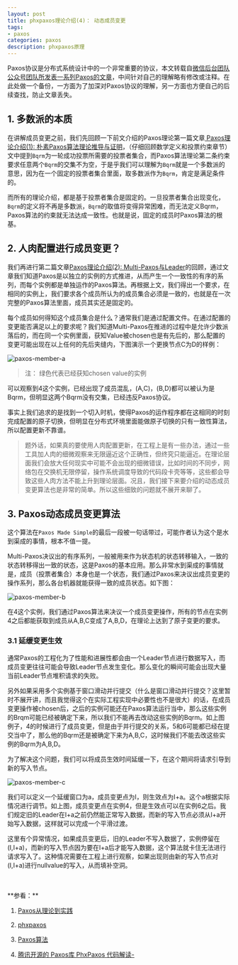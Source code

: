 ```yaml
---
layout: post
title: phxpaxos理论介绍(4)： 动态成员变更
tags:
- paxos
categories: paxos
description: phxpaxos原理
---
```



Paxos协议是分布式系统设计中的一个非常重要的协议，本文转载自[微信后台团队公众号团队所发表一系列Paxos的文章](https://mp.weixin.qq.com/s/WEi2kojApSP8PBupdP_8yw)，中间针对自己的理解略有修改或注释。在此处做一个备份，一方面为了加深对Paxos协议的理解，另一方面也方便自己的后续查找，防止文章丢失。


<!-- more -->

## 1. 多数派的本质
在讲解成员变更之前，我们先回顾一下前文介绍的Paxos理论第一篇文章[ Paxos理论介绍(1): 朴素Paxos算法理论推导与证明](https://ivanzz1001.github.io/records/post/paxos/2017/10/09/phxpaxos-theory)，（仔细回顾数学定义和投票约束章节）文中提到```Bqrm```为一轮成功投票所需要的投票者集合，而Paxos算法理论第二条约束要求任意两个```Bqrm```的交集不为空，于是乎我们可以理解为```Bqrm```就是一个多数派的意思，因为在一个固定的投票者集合里面，取多数派作为```Bqrm```，肯定是满足条件的。

而所有的理论介绍，都是基于投票者集合是固定的。一旦投票者集合出现变化，```Bqrm```的定义将不再是多数派，```Bqrm```的取值将变得异常困难，而无法定义Bqrm，Paxos算法的约束就无法达成一致性。也就是说，固定的成员时Paxos算法的根基。

## 2. 人肉配置进行成员变更？
我们再进行第二篇文章[Paxos理论介绍(2): Multi-Paxos与Leader](https://ivanzz1001.github.io/records/post/paxos/2017/10/10/phxpaxos-multi)的回顾，通过文章我们知道Paxos是以独立的实例的方式推进，从而产生一个一致性的有序的系列，而每个实例都是单独运作的Paxos算法。再根据上文，我们得出一个要求，在相同的实例上，我们要求各个成员所认为的成员集合必须是一致的，也就是在一次完整的Paxos算法里面，成员其实还是固定的。

每个成员如何得知这个成员集合是什么？通常我们是通过配置文件。在通过配置的变更能否满足以上的要求呢？我们知道Multi-Paxos在推进的过程中是允许少数派落后的，而在同一个实例里面，获知Value被chosen也是有先后的，那么配置的变更可能出现在以上任何的先后夹缝内，下图演示一个更换节点C为D的样例：

![paxos-member-a](https://ivanzz1001.github.io/records/assets/img/paxos/paxos_member_a.jpg)

>注： 绿色代表已经获知chosen value的实例

可以观察到4这个实例，已经出现了成员混乱，(A,C)，(B,D)都可以被认为是Bqrm，但明显这两个Bqrm没有交集，已经违反Paxos协议。

事实上我们追求的是找到一个切入时机，使得Paxos的运作程序都在这相同的时刻完成配置的原子切换，但明显在分布式环境里面能做原子切换的只有一致性算法，所以配置更新不靠谱。

>题外话，如果真的要使用人肉配置更新，在工程上是有一些办法，通过一些工具加人肉的细微观察来无限逼近这个正确性，但终究只能逼近。在理论层面我们会放大任何现实中可能不会出现的细微错误，比如时间的不同步，网络包在交换机无限停留，操作系统调度导致的代码段卡壳等等，这些都会导致这些人肉方法不能上升到理论层面。况且，我们接下来要介绍的动态成员变更算法也是非常的简单。所以这些细致的问题就不展开来聊了。


## 3. Paxos动态成员变更算法
这个算法在```Paxos Made Simple```的最后一段被一句话带过，可能作者认为这个是水到渠成的事情，根本不值一提。

Multi-Paxos决议出的有序系列，一般被用来作为状态机的状态转移输入，一致的状态转移得出一致的状态，这是Paxos的基本应用。那么非常水到渠成的事情就是，成员（投票者集合）本身也是一个状态，我们通过Paxos来决议出成员变更的操作系列，那么各台机器就能获得一致的成员状态。如下图：

![paxos-member-b](https://ivanzz1001.github.io/records/assets/img/paxos/paxos_member_b.jpg)

在4这个实例，我们通过Paxos算法来决议一个成员变更操作，所有的节点在实例4之后都能获取到成员从A,B,C变成了A,B,D，在理论上达到了原子变更的要求。

### 3.1 延缓变更生效
通常Paxos的工程化为了性能和进展性都会由一个Leader节点进行数据写入，而成员变更往往可能会导致Leader节点发生变化。那么变化的瞬间可能会出现大量当前Leader节点堆积请求的失败。

另外如果采用多个实例基于窗口滑动并行提交（什么是窗口滑动并行提交？这里暂时不展开讲，而且我觉得这个在实际工程实现中必要性也不是很大）的话，在成员变更操作被chosen后，之后的实例可能还在Paxos算法运行当中，那么这些实例的Brqm可能已经被确定下来，所以我们不能再去改动这些实例的Bqrm。如上图例子，4的时候进行了成员变更，但是由于并行提交的关系，5和6可能都已经在提交当中了，那么他的Bqrm还是被确定下来为A,B,C，这时候我们不能去改这些实例的Bqrm为A,B,D。

为了解决这个问题，我们可以将成员生效时间延缓一下，在这个期间将请求引导到新的写入节点。

![paxos-member-c](https://ivanzz1001.github.io/records/assets/img/paxos/paxos_member_c.jpg)

我们可以定义一个延缓窗口为a，成员变更点为I，则生效点为I+a。这个a根据实际情况进行调节。如上图，成员变更点在实例4，但是生效点可以在实例6之后。我们规定旧的Leader在I+a之前仍然能正常写入数据，而新的写入节点必须从I+a开始写入数据，这样就可以完成一个平滑过渡。

这里有个异常情况，如果成员变更后，旧的Leader不写入数据了，实例停留在(I,I+a)，而新的写入节点因为要在I+a后才能写入数据，这个算法就卡住无法进行请求写入了。这种情况需要在工程上进行观察，如果出现则由新的写入节点对(I,I+a)进行nullvalue的写入，从而填补空洞。






<br />
<br />
**参看：**

1. [Paxos从理论到实践](https://mp.weixin.qq.com/s/WEi2kojApSP8PBupdP_8yw)

2. [phxpaxos](https://github.com/Tencent/phxpaxos/blob/master/README.zh_CN.md)

3. [Paxos算法](https://zh.wikipedia.org/zh-cn/Paxos%E7%AE%97%E6%B3%95)

4. [腾讯开源的 Paxos库 PhxPaxos 代码解读-](https://www.cnblogs.com/lijingshanxi/p/10250878.html)

<br />
<br />
<br />


